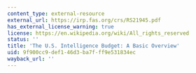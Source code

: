 ```yaml
---
content_type: external-resource
external_url: https://irp.fas.org/crs/RS21945.pdf
has_external_license_warning: true
license: https://en.wikipedia.org/wiki/All_rights_reserved
status: ''
title: 'The U.S. Intelligence Budget: A Basic Overview'
uid: 9f900cc9-def1-46d3-ba7f-ff9e531834ec
wayback_url: ''
---
```

